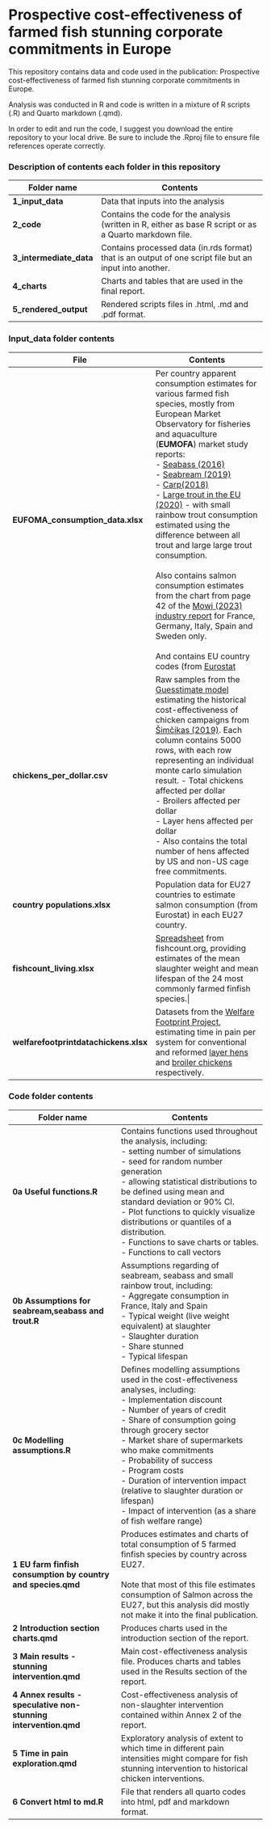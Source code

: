 # Prospective cost-effectiveness of farmed fish stunning corporate commitments in Europe

This repository contains data and code used in the publication:  Prospective cost-effectiveness of farmed fish stunning corporate commitments in Europe.

Analysis was conducted in R and code is written in a mixture of R scripts (.R) and Quarto markdown (.qmd).

In order to edit and run the code, I suggest you download the entire repository to your local drive.  Be sure to include the .Rproj file to ensure file references operate correctly.

### Description of contents each folder in this repository

| Folder name             | Contents                                                                                                |
|---------------------|---------------------------------------------------|
| **1_input_data**        | Data that inputs into the analysis                                                                      |
| **2_code**              | Contains the code for the analysis (written in R, either as base R script or as a Quarto markdown file. |
| **3_intermediate_data** | Contains processed data (in.rds format) that is an output of one script file but an input into another. |
| **4_charts**            | Charts and tables that are used in the final report.                                                    |
| **5_rendered_output**   | Rendered scripts files in .html, .md and .pdf format.                                                   |


### Input_data folder contents

| File | Contents |
| ---- | ---- |
| **EUFOMA_consumption_data.xlsx** | Per country apparent consumption estimates for various farmed fish species, mostly from European Market Observatory for fisheries and aquaculture (**EUMOFA**) market study reports:   <br>    - [Seabass (2016)](https://perma.cc/9AT9-2W26)<br>    - [Seabream (2019)](https://perma.cc/VQ2G-HDP5)<br>    - [Carp(2018)](https://perma.cc/3WCU-EHSY)<br>    - [Large trout in the EU (2020)](https://perma.cc/XV5N-6B5R) - with small rainbow trout consumption estimated using the difference between all trout and large large trout consumption.<br>        <br>Also contains salmon consumption estimates from the chart from page 42 of the [Mowi (2023) industry report](https://perma.cc/5BLM-5EB4) for France, Germany, Italy, Spain and Sweden only.<br><br>And contains EU country codes (from [Eurostat](https://ec.europa.eu/eurostat/statistics-explained/index.php?title=Glossary:Country_codes) |
| **chickens_per_dollar.csv** | Raw samples from the [Guesstimate model](https://www.getguesstimate.com/models/13441) estimating the historical cost-effectiveness of chicken campaigns from [Šimčikas (2019)](https://perma.cc/U9D2-AJ4D). Each column contains 5000 rows, with each row representing an individual monte carlo simulation result. - Total chickens affected per dollar  <br>- Broilers affected per dollar<br>- Layer hens affected per dollar<br>- Also contains the total number of hens affected by US and non-US cage free commitments. |
| **country populations.xlsx** | Population data for EU27 countries to estimate salmon consumption (from Eurostat) in each EU27 country. |
| **fishcount_living.xlsx** | [Spreadsheet](https://perma.cc/VB99-T48E) from fishcount.org, providing estimates of the mean slaughter weight and mean lifespan of the 24 most commonly farmed finfish species.\| |
| **welfarefootprintdatachickens.xlsx** | Datasets from the [Welfare Footprint Project](https://welfarefootprint.org/material/), estimating time in pain per system for conventional and reformed [layer hens](https://docs.google.com/spreadsheets/d/1B9U5uQBZdu6PiOMKbVUoSn08BIINb2G7ASbfZPm8dNc/edit#gid=1181313993) and [broiler chickens](https://docs.google.com/spreadsheets/d/1AcQ9WwhxAP_fnWourb8_OhLmoIszFrC9OB0AT3kGKGE/edit#gid=1181313993) respectively. |

### Code folder contents 

| Folder name | Contents |
| ---- | ---- |
| **0a Useful functions.R** | Contains functions used throughout the analysis, including:<br>- setting number of simulations<br>- seed for random number generation<br>- allowing statistical distributions to be defined using mean and standard deviation or 90% CI.<br>- Plot functions to quickly visualize distributions or quantiles of a distribution.<br>- Functions to save charts or tables.<br>- Functions to call vectors |
| **0b Assumptions for seabream,seabass and trout.R** | Assumptions regarding of seabream, seabass and small rainbow trout, including:<br>- Aggregate consumption in France, Italy and Spain<br>- Typical weight (live weight equivalent) at slaughter<br>- Slaughter duration<br>- Share stunned<br>- Typical lifespan |
| **0c Modelling assumptions.R** | Defines modelling assumptions used in the cost-effectiveness analyses, including:<br>- Implementation discount<br>- Number of years of credit<br>- Share of consumption going through grocery sector<br>- Market share of supermarkets who make commitments<br>- Probability of success<br>- Program costs<br>- Duration of intervention impact (relative to slaughter duration or lifespan)<br>- Impact of intervention (as a share of fish welfare range) |
| **1 EU farm finfish consumption by country and species.qmd** | Produces estimates and charts of total consumption of 5 farmed finfish species by country across EU27.<br><br>Note that most of this file estimates consumption of Salmon across the EU27, but this analysis did mostly not make it into the final publication. |
| **2 Introduction section charts.qmd** | Produces charts used in the introduction section of the report.      |
| **3 Main results - stunning intervention.qmd** | Main cost-effectiveness analysis file. Produces charts and tables used in the Results section of the report.  |
| **4 Annex results - speculative non-stunning intervention.qmd** | Cost-effectiveness analysis of non-slaughter intervention contained within Annex 2 of the report.  |
| **5 Time in pain exploration.qmd** | Exploratory analysis of extent to which time in different pain intensities might compare for fish stunning intervention to historical chicken interventions. |
| **6 Convert html to md.R** | File that renders all quarto codes into html, pdf and markdown format. |
